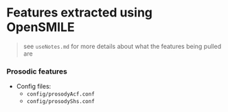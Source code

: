 # Features extracted using OpenSMILE
> see `useNotes.md` for more details about what the features being pulled are

### Prosodic features
- Config files:
    - `config/prosodyAcf.conf`  
    - `config/prosodyShs.conf`
